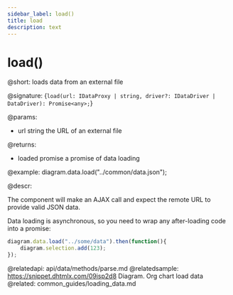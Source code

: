 ```yaml
---
sidebar_label: load()
title: load
description: text
---
```


# load()

@short: loads data from an external file

@signature: {`load(url: IDataProxy | string, driver?: IDataDriver | DataDriver): Promise<any>;`}

@params:

- url			string		the URL of an external file

@returns:

- loaded		promise		a promise of data loading

@example:
diagram.data.load("../common/data.json");


@descr:

The component will make an AJAX call and expect the remote URL to provide valid JSON data.

Data loading is asynchronous, so you need to wrap any after-loading code into a promise:

~~~js
diagram.data.load("../some/data").then(function(){
	diagram.selection.add(123);
});
~~~

@relatedapi:
	api/data/methods/parse.md
@relatedsample:	https://snippet.dhtmlx.com/09isp2d8	Diagram. Org chart load data 
@related:
	common_guides/loading_data.md